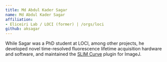```yaml
---
title: Md Abdul Kader Sagar
name: Md Abdul Kader Sagar
affiliation:
- Eliceiri Lab / LOCI (former) | /orgs/loci
github: aksagar
---
```

While Sagar was a PhD student at LOCI, among other projects, he developed novel
time-resolved fluorescence lifetime acquisition hardware and software, and
maintained the [SLIM Curve](/plugins/slim-curve) plugin for ImageJ.
